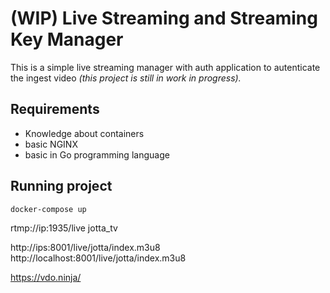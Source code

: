 # (WIP) Live Streaming and Streaming Key Manager

This is a simple live streaming manager with auth application to autenticate the ingest video _*(this project is still in work in progress).*_


## Requirements
- Knowledge about containers
- basic NGINX
- basic in Go programming language

## Running project
```
docker-compose up
```

rtmp://ip:1935/live
jotta_tv

http://ips:8001/live/jotta/index.m3u8
http://localhost:8001/live/jotta/index.m3u8


https://vdo.ninja/